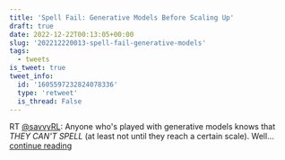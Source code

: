 ```yaml
---
title: 'Spell Fail: Generative Models Before Scaling Up'
draft: true
date: 2022-12-22T00:13:05+00:00
slug: '202212220013-spell-fail-generative-models'
tags:
  - tweets
is_tweet: true
tweet_info:
  id: '1605597232824078336'
  type: 'retweet'
  is_thread: False
---
```




RT [@savvyRL](https://x.com/savvyRL): Anyone who's played with generative models knows that *THEY CAN'T SPELL* (at least not until they reach a certain scale). Well… [continue reading](https://x.com/sytelus/status/1605597232824078336)
